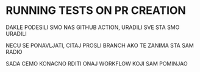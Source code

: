 # RUNNING TESTS ON PR CREATION

DAKLE PODESILI SMO NAS GITHUB ACTION, URADILI SVE STA SMO URADILI

NECU SE PONAVLJATI, CITAJ PROSLI BRANCH AKO TE ZANIMA STA SAM RADIO

SADA CEMO KONACNO RDITI ONAJ WORKFLOW KOJI SAM POMINJAO


